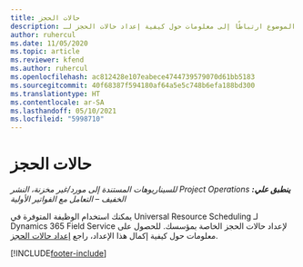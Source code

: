 ```yaml
---
title: حالات الحجز
description: يوفر هذا الموضوع ارتباطًا إلى معلومات حول كيفية إعداد حالات الحجز لـ Project Operations.
author: ruhercul
ms.date: 11/05/2020
ms.topic: article
ms.reviewer: kfend
ms.author: ruhercul
ms.openlocfilehash: ac812428e107eabece4744739579070d61bb5183
ms.sourcegitcommit: 40f68387f594180af64a5e5c748b6efa188bd300
ms.translationtype: HT
ms.contentlocale: ar-SA
ms.lasthandoff: 05/10/2021
ms.locfileid: "5998710"
---
```

# <a name="booking-statuses"></a>حالات الحجز

_**ينطبق علي:** ‏‫Project Operations للسيناريوهات المستندة إلى مورد/غير مخزنة‬، ‏‫النشر الخفيف – التعامل مع الفواتير الأولية‬_

يمكنك استخدام الوظيفة المتوفرة في Universal Resource Scheduling لـ Dynamics 365 Field Service لإعداد حالات الحجز الخاصة بمؤسسك. للحصول على معلومات حول كيفية إكمال هذا الإعداد، راجع [إعداد حالات الحجز](/dynamics365/field-service/set-up-booking-statuses).


[!INCLUDE[footer-include](../includes/footer-banner.md)]